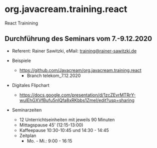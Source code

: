 # org.javacream.training.react
React Trainining
## Durchführung des Seminars vom 7.-9.12.2020

* Referent: Rainer Sawitzki, eMail: training@rainer-sawitzki.de

* Beispiele
  * https://github.com/Javacream/org.javacream.training.react
    *  Branch telekom_7.12.2020
    
* Digitales Flipchart
  * https://docs.google.com/presentation/d/1zcZEvrMTRrY-wuIEhGXVfBufu5nIQfa8xRKbbs1ZmeI/edit?usp=sharing

* Seminarzeiten
  * 12 Unterrichtseinheiten mit jeweils 90 Minuten
  * Mittagspause 45’ (12:15-13:00)
  * Kaffeepause 10:30-10:45 und 14:30 - 14:45
  * Zeitplan 
    * Mo. - Mi.: 9:00 - 16:15
  

